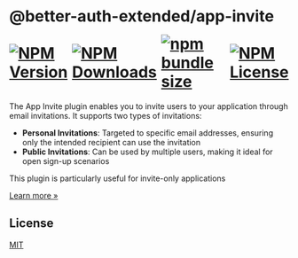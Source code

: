 <h1>
    @better-auth-extended/app-invite
    <div style="display:flex;align-items:center;gap:0.5rem;margin-top:1rem;margin-bottom:0.5rem" aria-hidden="true">
        <a href="https://www.npmjs.com/package/@better-auth-extended/app-invite">
          <img alt="NPM Version" src="https://img.shields.io/npm/v/@better-auth-extended/app-invite?style=flat-square&labelColor=%233F3F3F&color=%230F0F0F">
        </a>
        <a href="https://www.npmjs.com/package/@better-auth-extended/app-invite">
          <img alt="NPM Downloads" src="https://img.shields.io/npm/dm/@better-auth-extended/app-invite?style=flat-square&labelColor=%233F3F3F&color=%230F0F0F">
        </a>
        <a href="https://bundlephobia.com/package/@better-auth-extended/app-invite">
          <img alt="npm bundle size" src="https://img.shields.io/bundlephobia/min/@better-auth-extended/app-invite?style=flat-square&labelColor=%233F3F3F&color=%230F0F0F">
        </a>
        <a href="https://github.com/better-auth-extended/better-auth-extended/blob/main/packages/plugins/app-invite/LICENSE.md">
          <img alt="NPM License" src="https://img.shields.io/npm/l/@better-auth-extended/app-invite?style=flat-square&labelColor=%233F3F3F&color=%230F0F0F">
        </a>
    </div>
</h1>

The App Invite plugin enables you to invite users to your application through email invitations. It supports two types of invitations:

- **Personal Invitations**: Targeted to specific email addresses, ensuring only the intended recipient can use the invitation
- **Public Invitations**: Can be used by multiple users, making it ideal for open sign-up scenarios

This plugin is particularly useful for invite-only applications

[Learn more »](https://better-auth-extended.jsolano.de/docs/plugins/app-invite)

## License

[MIT](LICENSE.md)
